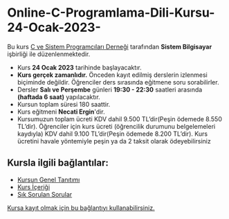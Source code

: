 # Online-C-Programlama-Dili-Kursu-24-Ocak-2023-


 Bu kurs [C ve Sistem Programcıları Derneği](http://www.csystem.org/) tarafından __Sistem Bilgisayar__ işbirliği ile düzenlenmektedir.
+ Kurs __24 Ocak 2023__ tarihinde başlayacaktır.
+ __Kurs gerçek zamanlıdır.__ Önceden kayıt edilmiş derslerin izlenmesi biçiminde değildir. Öğrenciler ders sırasında eğitmene soru sorabilirler.
+ Dersler __Salı ve Perşembe__ günleri  __19:30 - 22:30__ saatleri arasında __(haftada 6 saat)__ yapılacaktır.
+ Kursun toplam süresi 180 saattir.
+ Kurs eğitmeni __Necati Ergin__'dir.
+ Kursumuzun toplam ücreti KDV dahil 9.500 TL’dir(Peşin ödemede 8.550 TL’dir). Öğrenciler için kurs ücreti (öğrencilik durumunu belgelemeleri kaydıyla) KDV dahil 9.100 TL’dir(Peşin ödemede 8.200 TL’dir). Kurs ücretini havale yöntemiyle peşin ya da 2 taksit olarak ödeyebilirsiniz

## Kursla ilgili bağlantılar:
+ [Kursun Genel Tanıtımı](https://github.com/CSD-1993/Online-C-Programlama-Dili-24-Mayis-2022/blob/main/kurs-tan%C4%B1t%C4%B1m%C4%B1.md)
+ [Kurs İçeriği](https://github.com/CSD-1993/Online-C-Programlama-Dili-24-Mayis-2022/blob/main/kurs-program%C4%B1.md)
+ [Sık Sorulan Sorular](https://github.com/CSD-1993/Online-C-Programlama-Dili-24-Mayis-2022/blob/main/SSS.md)

[Kursa kayıt olmak için bu bağlantıyı kullanabilirsiniz.]( https://us02web.zoom.us/meeting/register/tZAqde-vrDwsHtLSsdb8DJeI9NFaB_WLHGLj)

